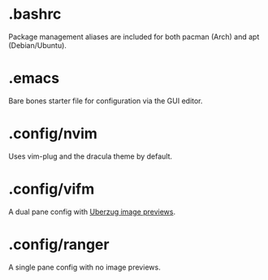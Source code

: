 # .bashrc

Package management aliases are included for both pacman (Arch) and apt (Debian/Ubuntu).

# .emacs

Bare bones starter file for configuration via the GUI editor.

# .config/nvim

Uses vim-plug and the dracula theme by default.

# .config/vifm

A dual pane config with [Uberzug image previews](https://github.com/cirala/vifmimg).

# .config/ranger

A single pane config with no image previews.
